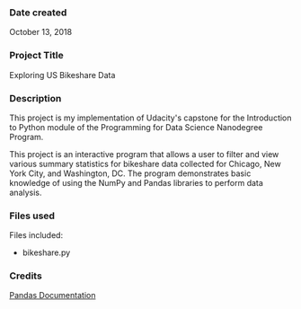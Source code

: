 ### Date created
October 13, 2018

### Project Title
Exploring US Bikeshare Data

### Description
This project is my implementation of Udacity's capstone for the Introduction
to Python module of the Programming for Data Science Nanodegree Program.

This project is an interactive program that allows a user to filter and view
various summary statistics for bikeshare data collected for Chicago, New York
City, and Washington, DC.  The program demonstrates basic knowledge of using
the NumPy and Pandas libraries to perform data analysis.

### Files used
Files included:
  * bikeshare.py

### Credits
[Pandas Documentation](http://pandas.pydata.org/pandas-docs/stable/index.html)
